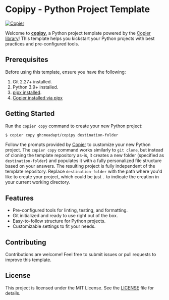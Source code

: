 # Copipy - Python Project Template

[![Copier](https://img.shields.io/endpoint?url=https://raw.githubusercontent.com/copier-org/copier/master/img/badge/badge-grayscale-inverted-border-purple.json)](https://github.com/copier-org/copier)

Welcome to **[copipy](https://github.com/meadapt/copipy)**, a Python project template powered by the [Copier library](https://copier.readthedocs.io/en/stable/)!
This template helps you kickstart your Python projects with best practices and pre-configured tools.

## Prerequisites

Before using this template, ensure you have the following:

1. Git 2.27+ installed.
1. Python 3.9+ installed.
1. [pipx installed](https://pipx.pypa.io/stable/installation/).
1. [Copier installed via pipx](https://copier.readthedocs.io/en/stable/#installation)

## Getting Started

Run the `copier copy` command to create your new Python project:

```bash
$ copier copy gh:meadapt/copipy destination-folder
```

Follow the prompts provided by [Copier](https://copier.readthedocs.io/en/stable/) to customize your new Python project.
The `copier copy` command works similarly to `git clone`, but instead of cloning the template repository as-is, it creates a new folder (specified as `destination-folder`) and populates it with a fully personalized file structure based on your answers.
The resulting project is fully independent of the template repository.
Replace `destination-folder` with the path where you'd like to create your project, which could be just `.` to indicate the creation in your current working directory.

## Features

- Pre-configured tools for linting, testing, and formatting.
-   Git initialized and ready to use right out of the box.
- Easy-to-follow structure for Python projects.
- Customizable settings to fit your needs.

## Contributing

Contributions are welcome! Feel free to submit issues or pull requests to improve this template.

## License

This project is licensed under the MIT License. See the [LICENSE](LICENSE) file for details.
